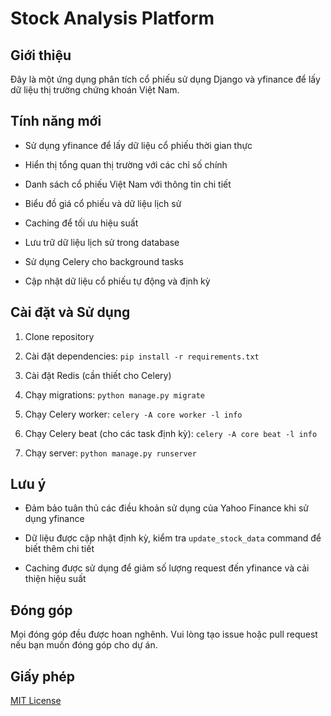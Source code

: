 # Stock Analysis Platform

## Giới thiệu
Đây là một ứng dụng phân tích cổ phiếu sử dụng Django và yfinance để lấy dữ liệu thị trường chứng khoán Việt Nam.

## Tính năng mới
- Sử dụng yfinance để lấy dữ liệu cổ phiếu thời gian thực
- Hiển thị tổng quan thị trường với các chỉ số chính
- Danh sách cổ phiếu Việt Nam với thông tin chi tiết
- Biểu đồ giá cổ phiếu và dữ liệu lịch sử
- Caching để tối ưu hiệu suất
- Lưu trữ dữ liệu lịch sử trong database
- Sử dụng Celery cho background tasks
- Cập nhật dữ liệu cổ phiếu tự động và định kỳ

## Cài đặt và Sử dụng
1. Clone repository
2. Cài đặt dependencies: `pip install -r requirements.txt`
3. Cài đặt Redis (cần thiết cho Celery)
4. Chạy migrations: `python manage.py migrate`
5. Chạy Celery worker: `celery -A core worker -l info`
6. Chạy Celery beat (cho các task định kỳ): `celery -A core beat -l info`
7. Chạy server: `python manage.py runserver`

## Lưu ý
- Đảm bảo tuân thủ các điều khoản sử dụng của Yahoo Finance khi sử dụng yfinance
- Dữ liệu được cập nhật định kỳ, kiểm tra `update_stock_data` command để biết thêm chi tiết
- Caching được sử dụng để giảm số lượng request đến yfinance và cải thiện hiệu suất

## Đóng góp
Mọi đóng góp đều được hoan nghênh. Vui lòng tạo issue hoặc pull request nếu bạn muốn đóng góp cho dự án.

## Giấy phép
[MIT License](LICENSE)
